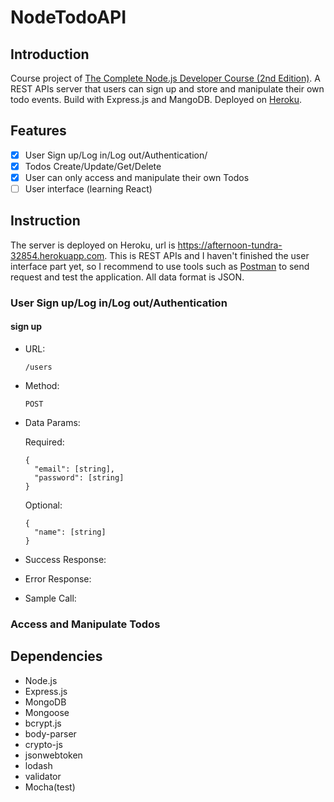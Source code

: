 # NodeTodoAPI

## Introduction
Course project of [The Complete Node.js Developer Course (2nd Edition)](https://www.udemy.com/the-complete-nodejs-developer-course-2).
A REST APIs server that users can sign up and store and manipulate their own todo events. Build with Express.js and MangoDB. Deployed on [Heroku](https://www.heroku.com/).

## Features
- [x] User Sign up/Log in/Log out/Authentication/
- [x] Todos Create/Update/Get/Delete
- [x] User can only access and manipulate their own Todos 
- [ ] User interface (learning React)

## Instruction
The server is deployed on Heroku, url is https://afternoon-tundra-32854.herokuapp.com. This is REST APIs and I haven't finished the user interface part yet, so I recommend to use tools such as [Postman](https://www.getpostman.com/) to send request and test the application. All data format is JSON.

### User Sign up/Log in/Log out/Authentication
#### sign up
- URL: 

  `/users`
- Method: 

  `POST`
- Data Params: 

  Required:
  ```
  {
    "email": [string],
    "password": [string]
  }
  ```
  Optional:
  ```
  {
    "name": [string]
  }
  ```
- Success Response:
- Error Response:
- Sample Call:

### Access and Manipulate Todos

## Dependencies
- Node.js
- Express.js
- MongoDB
- Mongoose
- bcrypt.js
- body-parser
- crypto-js
- jsonwebtoken
- lodash
- validator
- Mocha(test)
